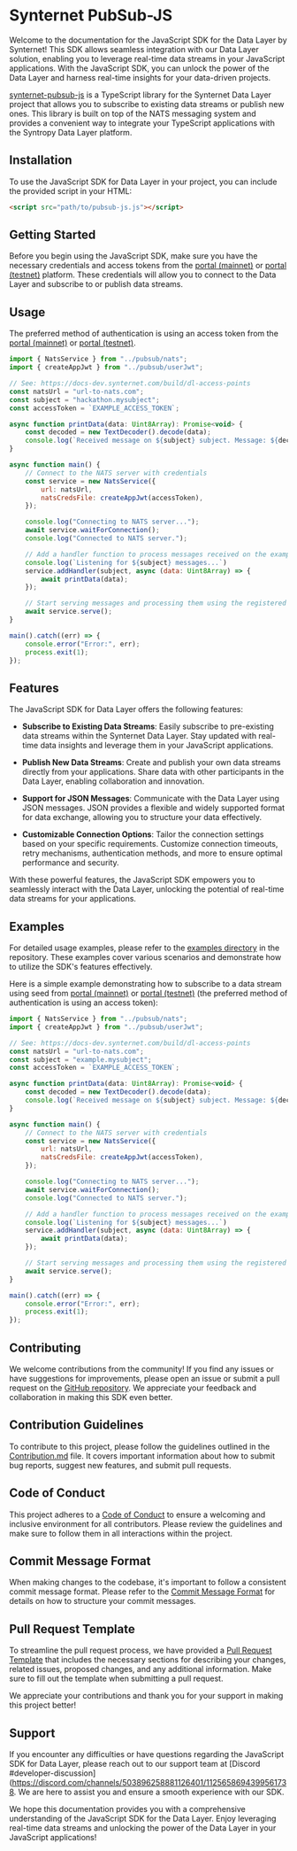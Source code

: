 # Synternet PubSub-JS

Welcome to the documentation for the JavaScript SDK for the Data Layer by Synternet! This SDK allows seamless integration with our Data Layer solution, enabling you to leverage real-time data streams in your JavaScript applications. With the JavaScript SDK, you can unlock the power of the Data Layer and harness real-time insights for your data-driven projects.

[synternet-pubsub-js](https://github.com/Synternet/pubsub-js) is a TypeScript library for the Synternet Data Layer project that allows you to subscribe to existing data streams or publish new ones. This library is built on top of the NATS messaging system and provides a convenient way to integrate your TypeScript applications with the Syntropy Data Layer platform.

## Installation

To use the JavaScript SDK for Data Layer in your project, you can include the provided script in your HTML:

```html
<script src="path/to/pubsub-js.js"></script>
```

## Getting Started

Before you begin using the JavaScript SDK, make sure you have the necessary credentials and access tokens from the [portal (mainnet)](https://portal.synternet.com/) or [portal (testnet)](https://portal-testnet.synternet.com/) platform. These credentials will allow you to connect to the Data Layer and subscribe to or publish data streams.

## Usage
The preferred method of authentication is using an access token from the [portal (mainnet)](https://portal.synternet.com/) or [portal (testnet)](https://portal-testnet.synternet.com/).

```JavaScript
import { NatsService } from "../pubsub/nats";
import { createAppJwt } from "../pubsub/userJwt";

// See: https://docs-dev.synternet.com/build/dl-access-points
const natsUrl = "url-to-nats.com";
const subject = "hackathon.mysubject";
const accessToken = `EXAMPLE_ACCESS_TOKEN`;

async function printData(data: Uint8Array): Promise<void> {
    const decoded = new TextDecoder().decode(data);
    console.log(`Received message on ${subject} subject. Message: ${decoded}`);
}

async function main() {
    // Connect to the NATS server with credentials
    const service = new NatsService({
        url: natsUrl,
        natsCredsFile: createAppJwt(accessToken),
    });

    console.log("Connecting to NATS server...");
    await service.waitForConnection();
    console.log("Connected to NATS server.");

    // Add a handler function to process messages received on the exampleSubscribeSubject
    console.log(`Listening for ${subject} messages...`)
    service.addHandler(subject, async (data: Uint8Array) => {
        await printData(data);
    });

    // Start serving messages and processing them using the registered handler function
    await service.serve();
}

main().catch((err) => {
    console.error("Error:", err);
    process.exit(1);
});
```

## Features

The JavaScript SDK for Data Layer offers the following features:

- **Subscribe to Existing Data Streams**: Easily subscribe to pre-existing data streams within the Synternet Data Layer. Stay updated with real-time data insights and leverage them in your JavaScript applications.

- **Publish New Data Streams**: Create and publish your own data streams directly from your applications. Share data with other participants in the Data Layer, enabling collaboration and innovation.

- **Support for JSON Messages**: Communicate with the Data Layer using JSON messages. JSON provides a flexible and widely supported format for data exchange, allowing you to structure your data effectively.

- **Customizable Connection Options**: Tailor the connection settings based on your specific requirements. Customize connection timeouts, retry mechanisms, authentication methods, and more to ensure optimal performance and security.

With these powerful features, the JavaScript SDK empowers you to seamlessly interact with the Data Layer, unlocking the potential of real-time data streams for your applications.

## Examples

For detailed usage examples, please refer to the [examples directory](https://github.com/Synternet/pubsub-js/examples) in the repository. These examples cover various scenarios and demonstrate how to utilize the SDK's features effectively.

Here is a simple example demonstrating how to subscribe to a data stream using seed from [portal (mainnet)](https://portal.synternet.com/) or [portal (testnet)](https://portal-testnet.synternet.com/) (the preferred method of authentication is using an access token):

```JavaScript
import { NatsService } from "../pubsub/nats";
import { createAppJwt } from "../pubsub/userJwt";

// See: https://docs-dev.synternet.com/build/dl-access-points
const natsUrl = "url-to-nats.com";
const subject = "example.mysubject";
const accessToken = `EXAMPLE_ACCESS_TOKEN`;

async function printData(data: Uint8Array): Promise<void> {
    const decoded = new TextDecoder().decode(data);
    console.log(`Received message on ${subject} subject. Message: ${decoded}`);
}

async function main() {
    // Connect to the NATS server with credentials
    const service = new NatsService({
        url: natsUrl,
        natsCredsFile: createAppJwt(accessToken),
    });

    console.log("Connecting to NATS server...");
    await service.waitForConnection();
    console.log("Connected to NATS server.");

    // Add a handler function to process messages received on the exampleSubscribeSubject
    console.log(`Listening for ${subject} messages...`)
    service.addHandler(subject, async (data: Uint8Array) => {
        await printData(data);
    });

    // Start serving messages and processing them using the registered handler function
    await service.serve();
}

main().catch((err) => {
    console.error("Error:", err);
    process.exit(1);
});
```

## Contributing

We welcome contributions from the community! If you find any issues or have suggestions for improvements, please open an issue or submit a pull request on the [GitHub repository](https://github.com/Synternet/pubsub-js). We appreciate your feedback and collaboration in making this SDK even better.

## Contribution Guidelines

To contribute to this project, please follow the guidelines outlined in the [Contribution.md](CONTRIBUTING.md) file. It covers important information about how to submit bug reports, suggest new features, and submit pull requests.

## Code of Conduct
This project adheres to a [Code of Conduct](CODE_OF_CONDUCT.md) to ensure a welcoming and inclusive environment for all contributors. Please review the guidelines and make sure to follow them in all interactions within the project.

## Commit Message Format
When making changes to the codebase, it's important to follow a consistent commit message format. Please refer to the [Commit Message Format](commit-template.md) for details on how to structure your commit messages.

## Pull Request Template
To streamline the pull request process, we have provided a [Pull Request Template](pull-request-template.md) that includes the necessary sections for describing your changes, related issues, proposed changes, and any additional information. Make sure to fill out the template when submitting a pull request.

We appreciate your contributions and thank you for your support in making this project better!

## Support

If you encounter any difficulties or have questions regarding the JavaScript SDK for Data  Layer, please reach out to our support team at [Discord #developer-discussion](https://discord.com/channels/503896258881126401/1125658694399561738. We are here to assist you and ensure a smooth experience with our SDK.

We hope this documentation provides you with a comprehensive understanding of the JavaScript SDK for the Data  Layer. Enjoy leveraging real-time data streams and unlocking the power of the Data  Layer in your JavaScript applications!

